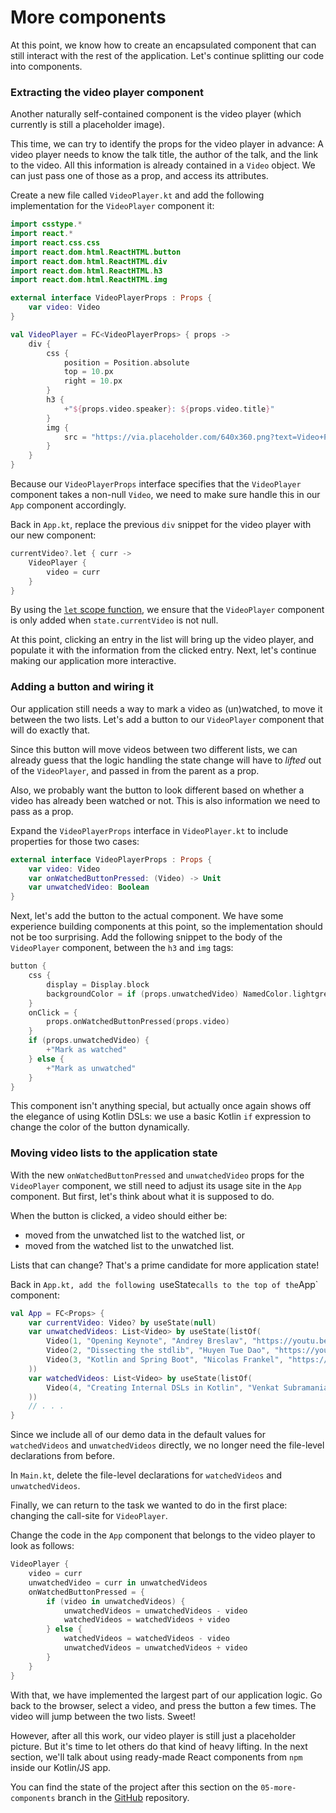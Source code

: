 # More components

At this point, we know how to create an encapsulated component that can still interact with the rest of the application.
Let's continue splitting our code into components.

### Extracting the video player component

Another naturally self-contained component is the video player (which currently is still a placeholder image).

This time, we can try to identify the props for the video player in advance:
A video player needs to know the talk title, the author of the talk, and the link to the video. 
All this information is already contained in a `Video` object.
We can just pass one of those as a prop, and access its attributes.

Create a new file called `VideoPlayer.kt` and add the following implementation for the `VideoPlayer` component it:

```kotlin
import csstype.*
import react.*
import react.css.css
import react.dom.html.ReactHTML.button
import react.dom.html.ReactHTML.div
import react.dom.html.ReactHTML.h3
import react.dom.html.ReactHTML.img

external interface VideoPlayerProps : Props {
    var video: Video
}

val VideoPlayer = FC<VideoPlayerProps> { props ->
    div {
        css {
            position = Position.absolute
            top = 10.px
            right = 10.px
        }
        h3 {
            +"${props.video.speaker}: ${props.video.title}"
        }
        img {
            src = "https://via.placeholder.com/640x360.png?text=Video+Player+Placeholder"
        }
    }
}
```

Because our `VideoPlayerProps` interface specifies that the `VideoPlayer` component takes a non-null `Video`,
we need to make sure handle this in our `App` component accordingly.

Back in `App.kt`, replace the previous `div` snippet for the video player with our new component:

```kotlin
currentVideo?.let { curr ->
    VideoPlayer {
        video = curr
    }
}
```

By using the [`let` scope function](https://kotlinlang.org/docs/scope-functions.html#let),
we ensure that the `VideoPlayer` component is only added when `state.currentVideo` is not null.

At this point, clicking an entry in the list will bring up the video player,
and populate it with the information from the clicked entry.
Next, let's continue making our application more interactive.

### Adding a button and wiring it

Our application still needs a way to mark a video as (un)watched, to move it between the two lists.
Let's add a button to our `VideoPlayer` component that will do exactly that.

Since this button will move videos between two different lists,
we can already guess that the logic handling the state change will have to *lifted* out of the `VideoPlayer`,
and passed in from the parent as a prop.

Also, we probably want the button to look different based on whether a video has already been watched or not.
This is also information we need to pass as a prop.

Expand the `VideoPlayerProps` interface in `VideoPlayer.kt` to include properties for those two cases:

```kotlin
external interface VideoPlayerProps : Props {
    var video: Video
    var onWatchedButtonPressed: (Video) -> Unit
    var unwatchedVideo: Boolean
}
```

Next, let's add the button to the actual component.
We have some experience building components at this point, so the implementation should not be too surprising.
Add the following snippet to the body of the `VideoPlayer` component, between the `h3` and `img` tags:

```kotlin
button {
    css {
        display = Display.block
        backgroundColor = if (props.unwatchedVideo) NamedColor.lightgreen else NamedColor.red
    }
    onClick = {
        props.onWatchedButtonPressed(props.video)
    }
    if (props.unwatchedVideo) {
        +"Mark as watched"
    } else {
        +"Mark as unwatched"
    }
}
```

This component isn't anything special,
but actually once again shows off the elegance of using Kotlin DSLs:
we use a basic Kotlin `if` expression to change the color of the button dynamically.

### Moving video lists to the application state

With the new `onWatchedButtonPressed` and `unwatchedVideo` props for the `VideoPlayer` component,
we still need to adjust its usage site in the `App` component.
But first, let's think about what it is supposed to do.

When the button is clicked, a video should either be:

- moved from the unwatched list to the watched list, or
- moved from the watched list to the unwatched list.

Lists that can change? That's a prime candidate for more application state!

Back in `App.kt, add the following `useState` calls to the top of the `App` component:

```kotlin
val App = FC<Props> {
    var currentVideo: Video? by useState(null)
    var unwatchedVideos: List<Video> by useState(listOf(
        Video(1, "Opening Keynote", "Andrey Breslav", "https://youtu.be/PsaFVLr8t4E"),
        Video(2, "Dissecting the stdlib", "Huyen Tue Dao", "https://youtu.be/Fzt_9I733Yg"),
        Video(3, "Kotlin and Spring Boot", "Nicolas Frankel", "https://youtu.be/pSiZVAeReeg")
    ))
    var watchedVideos: List<Video> by useState(listOf(
        Video(4, "Creating Internal DSLs in Kotlin", "Venkat Subramaniam", "https://youtu.be/JzTeAM8N1-o")
    ))
    // . . .
}
```

Since we include all of our demo data in the default values for `watchedVideos` and `unwatchedVideos` directly,
we no longer need the file-level declarations from before.

In `Main.kt`, delete the file-level declarations for `watchedVideos` and `unwatchedVideos`.

Finally, we can return to the task we wanted to do in the first place: changing the call-site for `VideoPlayer`.

Change the code in the `App` component that belongs to the video player to look as follows:

```kotlin
VideoPlayer {
    video = curr
    unwatchedVideo = curr in unwatchedVideos
    onWatchedButtonPressed = {
        if (video in unwatchedVideos) {
            unwatchedVideos = unwatchedVideos - video
            watchedVideos = watchedVideos + video
        } else {
            watchedVideos = watchedVideos - video
            unwatchedVideos = unwatchedVideos + video
        }
    }
}
```

With that, we have implemented the largest part of our application logic.
Go back to the browser, select a video, and press the button a few times.
The video will jump between the two lists.
Sweet!

However, after all this work, our video player is still just a placeholder picture.
But it's time to let others do that kind of heavy lifting.
In the next section, we'll talk about using ready-made React components from `npm` inside our Kotlin/JS app.

You can find the state of the project after this section on the `05-more-components` branch in the [GitHub](https://github.com/kotlin-hands-on/web-app-react-kotlin-js-gradle/tree/05-more-components) repository.
